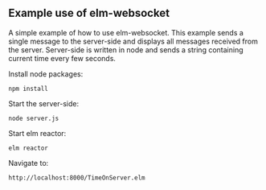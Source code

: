 Example use of elm-websocket
----------------------------

A simple example of how to use elm-websocket. This example sends a single
message to the server-side and displays all messages received from the
server. Server-side is written in node and sends a string containing current
time every few seconds.

Install node packages:

    npm install

Start the server-side:

    node server.js

Start elm reactor:

    elm reactor

Navigate to:

    http://localhost:8000/TimeOnServer.elm
